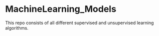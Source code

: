 # MachineLearning_Models
This repo consists of all different supervised and unsupervised learning algorithms.
